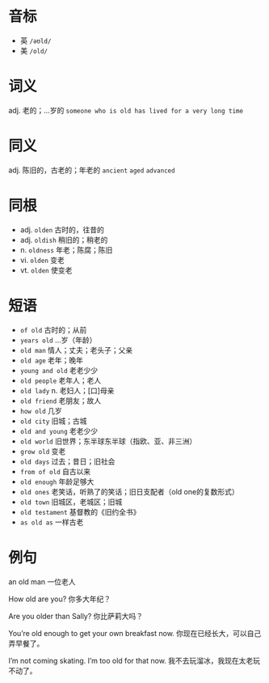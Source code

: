 # 音标

- 英 `/əʊld/`
- 美 `/old/`

# 词义

adj. 老的；…岁的
`someone who is old has lived for a very long time`

# 同义

adj. 陈旧的，古老的；年老的
`ancient` `aged` `advanced`

# 同根

- adj. `olden` 古时的，往昔的
- adj. `oldish` 稍旧的；稍老的
- n. `oldness` 年老；陈腐；陈旧
- vi. `olden` 变老
- vt. `olden` 使变老

# 短语

- `of old` 古时的；从前
- `years old` …岁（年龄）
- `old man` 情人；丈夫；老头子；父亲
- `old age` 老年；晚年
- `young and old` 老老少少
- `old people` 老年人；老人
- `old lady` n. 老妇人；[口]母亲
- `old friend` 老朋友；故人
- `how old` 几岁
- `old city` 旧城；古城
- `old and young` 老老少少
- `old world` 旧世界；东半球东半球（指欧、亚、非三洲）
- `grow old` 变老
- `old days` 过去；昔日；旧社会
- `from of old` 自古以来
- `old enough` 年龄足够大
- `old ones` 老笑话，听熟了的笑话；旧日支配者（old one的复数形式）
- `old town` 旧城区，老城区；旧城
- `old testament` 基督教的《旧约全书》
- `as old as` 一样古老

# 例句

an old man
一位老人

How old are you?
你多大年纪？

Are you older than Sally?
你比萨莉大吗？

You’re old enough to get your own breakfast now.
你现在已经长大，可以自己弄早餐了。

I’m not coming skating. I’m too old for that now.
我不去玩溜冰，我现在太老玩不动了。


